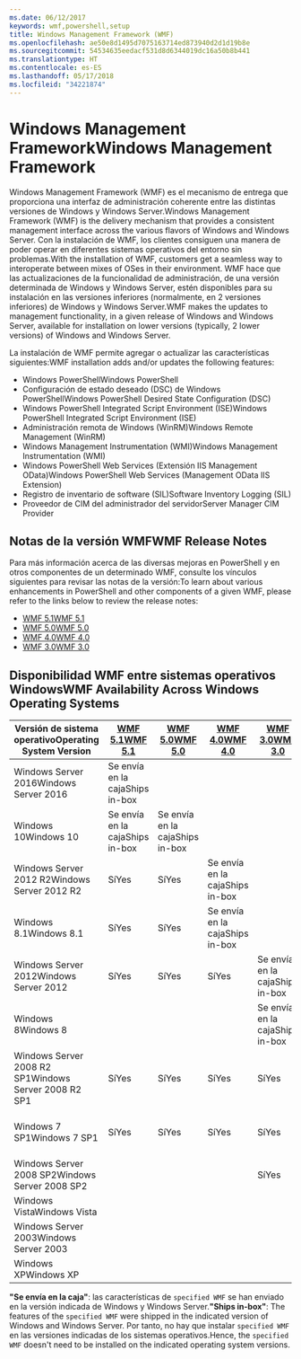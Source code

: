 ```yaml
---
ms.date: 06/12/2017
keywords: wmf,powershell,setup
title: Windows Management Framework (WMF)
ms.openlocfilehash: ae50e8d1495d7075163714ed873940d2d1d19b8e
ms.sourcegitcommit: 54534635eedacf531d8d6344019dc16a50b8b441
ms.translationtype: HT
ms.contentlocale: es-ES
ms.lasthandoff: 05/17/2018
ms.locfileid: "34221874"
---
```

# <a name="windows-management-framework"></a><span data-ttu-id="34207-103">Windows Management Framework</span><span class="sxs-lookup"><span data-stu-id="34207-103">Windows Management Framework</span></span>

<span data-ttu-id="34207-104">Windows Management Framework (WMF) es el mecanismo de entrega que proporciona una interfaz de administración coherente entre las distintas versiones de Windows y Windows Server.</span><span class="sxs-lookup"><span data-stu-id="34207-104">Windows Management Framework (WMF) is the delivery mechanism that provides a consistent management interface across the various flavors of Windows and Windows Server.</span></span>
<span data-ttu-id="34207-105">Con la instalación de WMF, los clientes consiguen una manera de poder operar en diferentes sistemas operativos del entorno sin problemas.</span><span class="sxs-lookup"><span data-stu-id="34207-105">With the installation of WMF, customers get a seamless way to interoperate between mixes of OSes in their environment.</span></span>
<span data-ttu-id="34207-106">WMF hace que las actualizaciones de la funcionalidad de administración, de una versión determinada de Windows y Windows Server, estén disponibles para su instalación en las versiones inferiores (normalmente, en 2 versiones inferiores) de Windows y Windows Server.</span><span class="sxs-lookup"><span data-stu-id="34207-106">WMF makes the updates to management functionality, in a given release of Windows and Windows Server, available for installation on lower versions (typically, 2 lower versions) of Windows and Windows Server.</span></span>

<span data-ttu-id="34207-107">La instalación de WMF permite agregar o actualizar las características siguientes:</span><span class="sxs-lookup"><span data-stu-id="34207-107">WMF installation adds and/or updates the following features:</span></span>

- <span data-ttu-id="34207-108">Windows PowerShell</span><span class="sxs-lookup"><span data-stu-id="34207-108">Windows PowerShell</span></span>
- <span data-ttu-id="34207-109">Configuración de estado deseado (DSC) de Windows PowerShell</span><span class="sxs-lookup"><span data-stu-id="34207-109">Windows PowerShell Desired State Configuration (DSC)</span></span>
- <span data-ttu-id="34207-110">Windows PowerShell Integrated Script Environment (ISE)</span><span class="sxs-lookup"><span data-stu-id="34207-110">Windows PowerShell Integrated Script Environment (ISE)</span></span>
- <span data-ttu-id="34207-111">Administración remota de Windows (WinRM)</span><span class="sxs-lookup"><span data-stu-id="34207-111">Windows Remote Management (WinRM)</span></span>
- <span data-ttu-id="34207-112">Windows Management Instrumentation (WMI)</span><span class="sxs-lookup"><span data-stu-id="34207-112">Windows Management Instrumentation (WMI)</span></span>
- <span data-ttu-id="34207-113">Windows PowerShell Web Services (Extensión IIS Management OData)</span><span class="sxs-lookup"><span data-stu-id="34207-113">Windows PowerShell Web Services (Management OData IIS Extension)</span></span>
- <span data-ttu-id="34207-114">Registro de inventario de software (SIL)</span><span class="sxs-lookup"><span data-stu-id="34207-114">Software Inventory Logging (SIL)</span></span>
- <span data-ttu-id="34207-115">Proveedor de CIM del administrador del servidor</span><span class="sxs-lookup"><span data-stu-id="34207-115">Server Manager CIM Provider</span></span>

## <a name="wmf-release-notes"></a><span data-ttu-id="34207-116">Notas de la versión WMF</span><span class="sxs-lookup"><span data-stu-id="34207-116">WMF Release Notes</span></span>

<span data-ttu-id="34207-117">Para más información acerca de las diversas mejoras en PowerShell y en otros componentes de un determinado WMF, consulte los vínculos siguientes para revisar las notas de la versión:</span><span class="sxs-lookup"><span data-stu-id="34207-117">To learn about various enhancements in PowerShell and other components of a given WMF, please refer to the links below to review the release notes:</span></span>

- [<span data-ttu-id="34207-118">WMF 5.1</span><span class="sxs-lookup"><span data-stu-id="34207-118">WMF 5.1</span></span>](5.1/release-notes.md)
- [<span data-ttu-id="34207-119">WMF 5.0</span><span class="sxs-lookup"><span data-stu-id="34207-119">WMF 5.0</span></span>](5.0/releasenotes.md)
- [<span data-ttu-id="34207-120">WMF 4.0</span><span class="sxs-lookup"><span data-stu-id="34207-120">WMF 4.0</span></span>](https://download.microsoft.com/download/3/D/6/3D61D262-8549-4769-A660-230B67E15B25/Windows%20Management%20Framework%204%200%20Release%20Notes.docx)
- [<span data-ttu-id="34207-121">WMF 3.0</span><span class="sxs-lookup"><span data-stu-id="34207-121">WMF 3.0</span></span>](https://download.microsoft.com/download/E/7/6/E76850B8-DA6E-4FF5-8CCE-A24FC513FD16/WMF%203%20Release%20Notes.docx)

## <a name="wmf-availability-across-windows-operating-systems"></a><span data-ttu-id="34207-122">Disponibilidad WMF entre sistemas operativos Windows</span><span class="sxs-lookup"><span data-stu-id="34207-122">WMF Availability Across Windows Operating Systems</span></span>

| <span data-ttu-id="34207-123">Versión de sistema operativo</span><span class="sxs-lookup"><span data-stu-id="34207-123">Operating System Version</span></span> | [<span data-ttu-id="34207-124">WMF 5.1</span><span class="sxs-lookup"><span data-stu-id="34207-124">WMF 5.1</span></span>](https://aka.ms/wmf51download) | [<span data-ttu-id="34207-125">WMF 5.0</span><span class="sxs-lookup"><span data-stu-id="34207-125">WMF 5.0</span></span>](https://aka.ms/wmf5download) | [<span data-ttu-id="34207-126">WMF 4.0</span><span class="sxs-lookup"><span data-stu-id="34207-126">WMF 4.0</span></span>](https://aka.ms/wmf4download) |  [<span data-ttu-id="34207-127">WMF 3.0</span><span class="sxs-lookup"><span data-stu-id="34207-127">WMF 3.0</span></span>](https://aka.ms/wmf3download) | [<span data-ttu-id="34207-128">WMF 2.0</span><span class="sxs-lookup"><span data-stu-id="34207-128">WMF 2.0</span></span>](https://aka.ms/wmf2download) |
| ------------------------ | ----------- | ----------- | ----------- | ------------ |  ------------- |
| <span data-ttu-id="34207-129">Windows Server 2016</span><span class="sxs-lookup"><span data-stu-id="34207-129">Windows Server 2016</span></span> | <span data-ttu-id="34207-130">Se envía en la caja</span><span class="sxs-lookup"><span data-stu-id="34207-130">Ships in-box</span></span> |  |  |  |  |
| <span data-ttu-id="34207-131">Windows 10</span><span class="sxs-lookup"><span data-stu-id="34207-131">Windows 10</span></span> | <span data-ttu-id="34207-132">Se envía en la caja</span><span class="sxs-lookup"><span data-stu-id="34207-132">Ships in-box</span></span> | <span data-ttu-id="34207-133">Se envía en la caja</span><span class="sxs-lookup"><span data-stu-id="34207-133">Ships in-box</span></span>  | | | |
| <span data-ttu-id="34207-134">Windows Server 2012 R2</span><span class="sxs-lookup"><span data-stu-id="34207-134">Windows Server 2012 R2</span></span>| <span data-ttu-id="34207-135">Sí</span><span class="sxs-lookup"><span data-stu-id="34207-135">Yes</span></span> | <span data-ttu-id="34207-136">Sí</span><span class="sxs-lookup"><span data-stu-id="34207-136">Yes</span></span> | <span data-ttu-id="34207-137">Se envía en la caja</span><span class="sxs-lookup"><span data-stu-id="34207-137">Ships in-box</span></span> |  |  |
| <span data-ttu-id="34207-138">Windows 8.1</span><span class="sxs-lookup"><span data-stu-id="34207-138">Windows 8.1</span></span> | <span data-ttu-id="34207-139">Sí</span><span class="sxs-lookup"><span data-stu-id="34207-139">Yes</span></span> | <span data-ttu-id="34207-140">Sí</span><span class="sxs-lookup"><span data-stu-id="34207-140">Yes</span></span> |  <span data-ttu-id="34207-141">Se envía en la caja</span><span class="sxs-lookup"><span data-stu-id="34207-141">Ships in-box</span></span> |  |  |
| <span data-ttu-id="34207-142">Windows Server 2012</span><span class="sxs-lookup"><span data-stu-id="34207-142">Windows Server 2012</span></span> | <span data-ttu-id="34207-143">Sí</span><span class="sxs-lookup"><span data-stu-id="34207-143">Yes</span></span> | <span data-ttu-id="34207-144">Sí</span><span class="sxs-lookup"><span data-stu-id="34207-144">Yes</span></span> | <span data-ttu-id="34207-145">Sí</span><span class="sxs-lookup"><span data-stu-id="34207-145">Yes</span></span> |  <span data-ttu-id="34207-146">Se envía en la caja</span><span class="sxs-lookup"><span data-stu-id="34207-146">Ships in-box</span></span> | |
| <span data-ttu-id="34207-147">Windows 8</span><span class="sxs-lookup"><span data-stu-id="34207-147">Windows 8</span></span> |  |  |  | <span data-ttu-id="34207-148">Se envía en la caja</span><span class="sxs-lookup"><span data-stu-id="34207-148">Ships in-box</span></span> | |
| <span data-ttu-id="34207-149">Windows Server 2008 R2 SP1</span><span class="sxs-lookup"><span data-stu-id="34207-149">Windows Server 2008 R2 SP1</span></span> | <span data-ttu-id="34207-150">Sí</span><span class="sxs-lookup"><span data-stu-id="34207-150">Yes</span></span> | <span data-ttu-id="34207-151">Sí</span><span class="sxs-lookup"><span data-stu-id="34207-151">Yes</span></span> | <span data-ttu-id="34207-152">Sí</span><span class="sxs-lookup"><span data-stu-id="34207-152">Yes</span></span> |  <span data-ttu-id="34207-153">Sí</span><span class="sxs-lookup"><span data-stu-id="34207-153">Yes</span></span>| <span data-ttu-id="34207-154">Se envía en la caja</span><span class="sxs-lookup"><span data-stu-id="34207-154">Ships in-box</span></span> |
| <span data-ttu-id="34207-155">Windows 7 SP1</span><span class="sxs-lookup"><span data-stu-id="34207-155">Windows 7 SP1</span></span>  | <span data-ttu-id="34207-156">Sí</span><span class="sxs-lookup"><span data-stu-id="34207-156">Yes</span></span> | <span data-ttu-id="34207-157">Sí</span><span class="sxs-lookup"><span data-stu-id="34207-157">Yes</span></span> | <span data-ttu-id="34207-158">Sí</span><span class="sxs-lookup"><span data-stu-id="34207-158">Yes</span></span> | <span data-ttu-id="34207-159">Sí</span><span class="sxs-lookup"><span data-stu-id="34207-159">Yes</span></span> | <span data-ttu-id="34207-160">Se envía en la caja</span><span class="sxs-lookup"><span data-stu-id="34207-160">Ships in-box</span></span> |
| <span data-ttu-id="34207-161">Windows Server 2008 SP2</span><span class="sxs-lookup"><span data-stu-id="34207-161">Windows Server 2008 SP2</span></span> | | | | <span data-ttu-id="34207-162">Sí</span><span class="sxs-lookup"><span data-stu-id="34207-162">Yes</span></span> | <span data-ttu-id="34207-163">Sí</span><span class="sxs-lookup"><span data-stu-id="34207-163">Yes</span></span> |
| <span data-ttu-id="34207-164">Windows Vista</span><span class="sxs-lookup"><span data-stu-id="34207-164">Windows Vista</span></span> | | | | | <span data-ttu-id="34207-165">Sí</span><span class="sxs-lookup"><span data-stu-id="34207-165">Yes</span></span> |
| <span data-ttu-id="34207-166">Windows Server 2003</span><span class="sxs-lookup"><span data-stu-id="34207-166">Windows Server 2003</span></span>| | | |  | <span data-ttu-id="34207-167">Sí</span><span class="sxs-lookup"><span data-stu-id="34207-167">Yes</span></span> |
| <span data-ttu-id="34207-168">Windows XP</span><span class="sxs-lookup"><span data-stu-id="34207-168">Windows XP</span></span> | | | |  | <span data-ttu-id="34207-169">Sí</span><span class="sxs-lookup"><span data-stu-id="34207-169">Yes</span></span> |

<span data-ttu-id="34207-170">**"Se envía en la caja"**: las características de `specified WMF` se han enviado en la versión indicada de Windows y Windows Server.</span><span class="sxs-lookup"><span data-stu-id="34207-170">**"Ships in-box"**: The features of the `specified WMF` were shipped in the indicated version of  Windows and Windows Server.</span></span>
<span data-ttu-id="34207-171">Por tanto, no hay que instalar `specified WMF` en las versiones indicadas de los sistemas operativos.</span><span class="sxs-lookup"><span data-stu-id="34207-171">Hence, the `specified WMF` doesn't need to be installed on the indicated operating system versions.</span></span>
